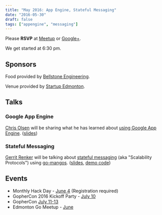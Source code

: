 ```yaml
---
title: "May 2016: App Engine, Stateful Messaging"
date: "2016-05-30"
draft: false
tags: ["appengine", "messaging"]
---
```

Please **RSVP** at [Meetup](https://www.meetup.com/startupedmonton/events/227020733/) or [Google+](https://plus.google.com/events/cgl9ql88dcn4d56jgp1jr6flqos?authkey=CI3SxKqRtsjJSw).

We get started at 6:30 pm.

## Sponsors

Food provided by [Bellstone Engineering](https://bellstone.ca/).

Venue provided by [Startup Edmonton](https://www.startupedmonton.com/).

## Talks

### Google App Engine

[Chris Olsen](https://github.com/chrisolsen) will be sharing what he has learned about [using Google App Engine](https://cloud.google.com/appengine/). ([slides](https://talks.godoc.org/github.com/edmontongo/presentations/2016-05/appengine/appengine.slide))

### Stateful Messaging

[Gerrit Renker](https://github.com/grrtrr) will be talking about [stateful messaging](http://nanomsg.org/) (aka "Scalability Protocols") using [go-mangos](https://github.com/go-mangos/mangos). ([slides](https://talks.godoc.org/github.com/edmontongo/presentations/2016-05/Stateful-Messaging-in-Go/slides/sp.slide), [demo code](https://github.com/edmontongo/presentations/tree/main/2016-05/Stateful-Messaging-in-Go/demo))

## Events

- Monthly Hack Day - [June 4](https://www.meetup.com/startupedmonton/events/231029062/) (Registration required)
- GopherCon 2016 Kickoff Party - [July 10](https://www.meetup.com/Denver-Go-Language-User-Group/events/229341754/)
- GopherCon [July 11-13](https://www.gophercon.com/)
- Edmonton Go Meetup - [June](/meetup/2016-06/)
